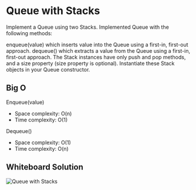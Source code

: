 # Queue with Stacks
Implement a Queue using two Stacks. Implemented Queue with the following methods:

enqueue(value) which inserts value into the Queue using a first-in, first-out approach.
dequeue() which extracts a value from the Queue using a first-in, first-out approach.
The Stack instances have only push and pop methods, and a size property (size property is optional). Instantiate these Stack objects in your Queue constructor.

## Big O
Enqueue(value)

* Space complexity: O(n)
* Time complexity: O(1)

Dequeue()

* Space complexity: O(1)
* Time complexity: O(n)

## Whiteboard Solution
![Queue with Stacks](/assets/challenge10.jpg)
